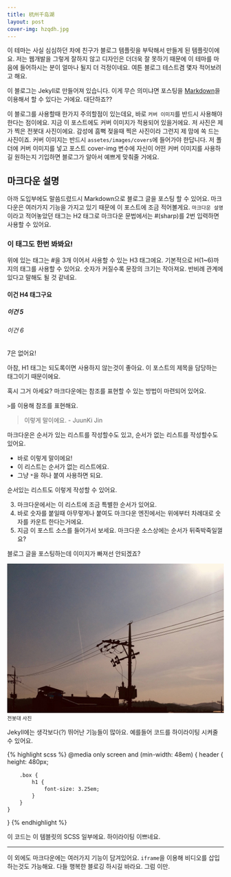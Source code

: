 ```yaml
---
title: 杭州千岛湖
layout: post
cover-img: hzqdh.jpg
---
```


이 테마는 사실 심심하던 차에 친구가 블로그 템플릿을 부탁해서 만들게 된 템플릿이에요. 저는 웹개발을 그렇게 잘하지 않고 디자인은 더더욱 잘 못하기 때문에 이 테마를 마음에 들어하시는 분이 얼마나 될지 더 걱정이네요. 여튼 블로그 테스트겸 몇자 적어보려고 해요.

이 블로그는 Jekyll로 만들어져 있습니다. 이게 무슨 의미냐면 포스팅을 [Markdown](http://daringfireball.net/projects/markdown/)을 이용해서 할 수 있다는 거에요. 대단하죠??

이 블로그를 사용할때 한가지 주의할점이 있는데요, 바로 `커버 이미지`를 반드시 사용해야 한다는 점이에요. 지금 이 포스트에도 커버 이미지가 적용되어 있을거에요. 저 사진은 제가 찍은 전봇대 사진이에요. 감성에 흠뻑 젖을때 찍은 사진이라 그런지 제 맘에 쏙 드는 사진이죠. 커버 이미지는 반드시 `assetes/images/covers`에 들어가야 한답니다. 저 폴더에 커버 이미지를 넣고 포스트 cover-img 변수에 자신이 어떤 커버 이미지를 사용하길 원하는지 기입하면 블로그가 알아서 예쁘게 맞춰줄 거에요.

## 마크다운 설명

아까 도입부에도 말씀드렸드시 Markdown으로 블로그 글을 포스팅 할 수 있어요. 마크다운은 여러가지 기능을 가지고 있기 때문에 이 포스트에 조금 적어볼게요. `마크다운 설명` 이라고 적어놓았던 태그는 H2 태그로 마크다운 문법에서는 #(sharp)를 2번 입력하면 사용할 수 있어요.

### 이 태그도 한번 봐봐요!

위에 있는 태그는 #을 3개 이어서 사용할 수 있는 H3 태그에요. 기본적으로 H(1~6)까지의 태그를 사용할 수 있어요. 숫자가 커질수록 문장의 크기는 작아져요. 반비례 관계에 있다고 말해도 될 것 같네요.

#### 이건 H4 태그구요
##### 이건 5
###### 이건 6
7은 없어요!

아참, H1 태그는 되도록이면 사용하지 않는것이 좋아요. 이 포스트의 제목을 담당하는 태그이기 때문이에요.

혹시 그거 아세요? 마크다운에는 참조를 표현할 수 있는 방법이 마련되어 있어요.

`>`를 이용해 참조를 표현해요.

> 이렇게 말이에요. - JuunKi Jin

마크다운은 순서가 있는 리스트를 작성할수도 있고, 순서가 없는 리스트를 작성할수도 있어요.

* 바로 이렇게 말이에요!
* 이 리스트는 순서가 없는 리스트에요.
* 그냥 `*`을 하나 붙여 사용하면 되요.

순서있는 리스트도 이렇게 작성할 수 있어요.

3. 마크다운에서는 이 리스트에 조금 특별한 순서가 있어요.
1. 바로 숫자를 붙일때 아무렇게나 붙여도 마크다운 엔진에서는 위에부터 차례대로 숫자를 카운트 한다는거에요.
2. 지금 이 포스트 소스를 들어가서 보세요. 마크다운 소스상에는 순서가 뒤죽박죽일껄요?

블로그 글을 포스팅하는데 이미지가 빠져선 안되겠죠?

![Image](/assets/images/covers/telephone-pole.jpg)
<small>전봇대 사진</small>

Jekyll에는 생각보다(?) 뛰어난 기능들이 많아요. 예를들어 코드를 하이라이팅 시켜줄 수 있어요.

{% highlight scss %}
@media only screen and (min-width: 48em) {
	header {
		height: 480px;

		.box {
			h1 {
				font-size: 3.25em;
			}
		}
	}
}
{% endhighlight %}

이 코드는 이 템블릿의 SCSS 일부에요. 하이라이팅 이쁘네요.

---

이 외에도 마크다운에는 여러가지 기능이 담겨있어요. `iframe`을 이용해 비디오를 삽입하는것도 가능해요. 다들 행복한 블로깅 하시길 바라요. 그럼 이만.